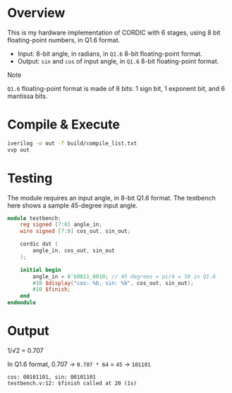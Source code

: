 # Overview

This is my hardware implementation of CORDIC with 6 stages, using 8 bit floating-point numbers, in Q1.6 format.

- Input: 8-bit angle, in radians, in `Q1.6` 8-bit floating-point format. 
- Output: `sin` and `cos` of input angle, in `Q1.6` 8-bit floating-point format.

>[!Note]
>`Q1.6` floating-point format is made of 8 bits: 1 sign bit, 1 exponent bit, and 6 mantissa bits.

# Compile & Execute

```bash
iverilog -o out -f build/compile_list.txt
vvp out
```

# Testing

The module requires an input angle, in 8-bit Q1.6 format. The testbench here shows a sample 45-degree input angle.

```verilog
module testbench;
    reg signed [7:0] angle_in;
    wire signed [7:0] cos_out, sin_out;

    cordic dut (
        angle_in, cos_out, sin_out
    );

    initial begin
        angle_in = 8'b0011_0010; // 45 degrees = pi/4 = 50 in Q1.6
        #10 $display("cos: %b, sin: %b", cos_out, sin_out);
        #10 $finish;
    end
endmodule
```

# Output

1/√2 = 0.707

In Q1.6 format, 0.707 -> `0.707 * 64` = `45` -> `101101`
```
cos: 00101101, sin: 00101101
testbench.v:12: $finish called at 20 (1s)
```
